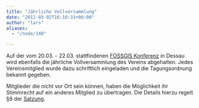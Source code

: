 ```yaml
---
title: "Jährliche Vollversammlung"
date: "2012-03-02T16:10:33+00:00"
author: "lars"
aliases:
  - "/node/140"

---
```


<p>Auf der vom 20.03. - 22.03. stattfindenen <a href="http://www.fossgis.de/konferenz/2012/">FOSSGIS Konferenz</a> in Dessau wird ebenfalls die jährliche Vollversammlung des Vereins abgehalten. Jedes Vereinsmitglied wurde dazu schriftlich eingeladen und die Tagungsordnung bekannt gegeben.</p>
<p>Mitglieder die nicht vor Ort sein können, haben die Möglichkeit ihr Stimmrecht auf ein anderes Mitglied zu übertragen. Die Details hierzu regelt &sect;9 der <a href="https://www.fossgis.de/verein_satzung.html">Satzung</a>.</p>
